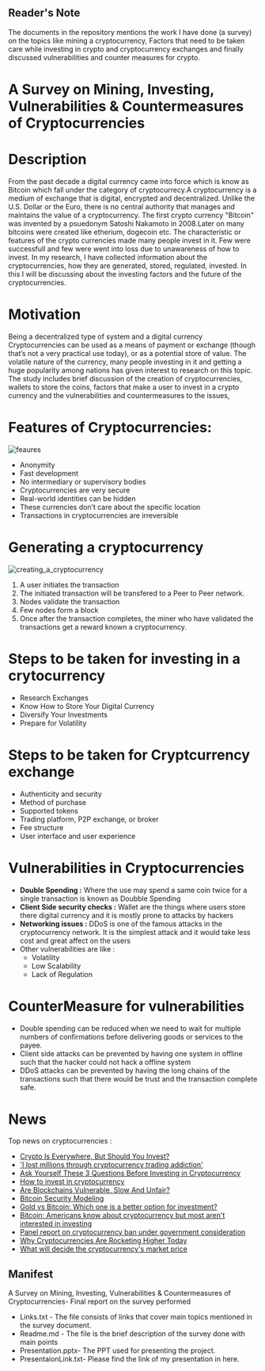 ## Reader's Note
The documents in the repository mentions the work I have done (a survey) on the topics like mining a cryptocurrency, Factors that need to be taken care while investing in crypto and cryptocurrency exchanges and finally discussed vulnerabilities and counter measures for crypto.

 # A Survey on Mining, Investing, Vulnerabilities & Countermeasures of Cryptocurrencies 

# Description
From the past decade a digital currency came into force which is know as Bitcoin which fall under the category of cryptocurrecy.A cryptocurrency is a medium of exchange that is digital, encrypted and decentralized. Unlike the U.S. Dollar or the Euro, there is no central authority that manages and maintains the value of a cryptocurrency. The first crypto currency "Bitcoin" was invented by a psuedonym Satoshi Nakamoto in 2008.Later on many bitcoins were created like etherium, dogecoin etc. The characteristic or features of the crypto currencies made many people invest in it. Few were successfull and few were went into loss due to unawareness of how to invest. In my research, I have collected information about the cryptocurrencies, how they are generated, stored, regulated, invested. In this I will be discussing about the investing factors and the future of the  cryptocurrencies. 

# Motivation
Being a decentralized type of system and a digital currency Cryptocurrencies can be used as a means of payment or exchange (though that’s not a very practical use today), or as a potential store of value. The volatile nature of the currency, many people investing in it and getting a huge popularity among nations has given interest to research on this topic. The study includes brief discussion of the creation of cryptocurrencies, wallets to store the coins, factors that make a user to invest in a crypto currency and the vulnerabilities and countermeasures to the issues,

# Features of Cryptocurrencies:
![feaures](https://user-images.githubusercontent.com/28043714/128649859-7c2ab3b8-eaec-4c4d-9ad9-fddd37638d53.jpg)


* Anonymity
* Fast development
* No intermediary or supervisory bodies
* Cryptocurrencies are very secure
* Real-world identities can be hidden
* These currencies don’t care about the specific location
* Transactions in cryptocurrencies are irreversible

# Generating a cryptocurrency
![creating_a_cryptocurrency](https://user-images.githubusercontent.com/28043714/128650193-8b686f12-3588-4556-8a3f-6cccbac8a772.png)
1. A user initiates the transaction
2. The initiated transaction will be transfered to a Peer to Peer network.
3. Nodes validate the transaction
4. Few nodes form a block
5. Once after the transaction completes, the miner who have validated the transactions get a reward known a cryptocurrency.

# Steps to be taken for investing in a crytocurrency
* Research Exchanges
* Know How to Store Your Digital Currency
* Diversify Your Investments
* Prepare for Volatility

# Steps to be taken for Cryptcurrency exchange
*  Authenticity and security
*  Method of purchase
*  Supported tokens
*  Trading platform, P2P exchange, or broker
*  Fee structure
*  User interface and user experience

# Vulnerabilities in Cryptocurrencies
* **Double Spending :** Where the use may spend a same coin twice for a single transaction is known as Doubble Spending 
* **Client Side security checks :** Wallet are the things where users store there digital currency and it is mostly prone to attacks by hackers
* **Networking issues :** DDoS is one of the famous attacks in the cryptocurrency network. It is the simplest attack and it would take less cost and great affect on the users
* Other vulnerabilities are like :
  * Volatility
  * Low Scalability
  * Lack of Regulation
# CounterMeasure for vulnerabilities
* Double spending can be reduced when we need to wait for multiple numbers of confirmations before delivering goods or services to the payee.
* Client side attacks can be prevented by having one system in offline such that the hacker could not hack a offline system
* DDoS attacks can be prevented by having the long chains of the transactions such that there would be trust and the  transaction complete safe.
# News
Top news on cryptocurrencies :
* [Crypto Is Everywhere, But Should You Invest?](https://www.forbes.com/sites/robertfarrington/2021/01/18/crypto-is-everywhere-but-should-you-invest/?sh=6da1dbcc7e73)
* ['I lost millions through cryptocurrency trading addiction'](https://www.bbc.com/news/uk-scotland-57268024)
* [Ask Yourself These 3 Questions Before Investing in Cryptocurrency](https://www.fool.com/investing/2021/05/07/ask-yourself-these-3-questions-before-investing-in/)
* [How to invest in cryptocurrency](https://www.wealthprofessional.ca/investments/alternative-investments/how-to-invest-in-cryptocurrency/354490)
* [Are Blockchains Vulnerable, Slow And Unfair?](https://www.forbes.com/sites/forbestechcouncil/2021/07/12/are-blockchains-vulnerable-slow-and-unfai/?sh=33c9ed6712e6)
* [Bitcoin Security Modeling](https://seekingalpha.com/article/4417744-bitcoin-security-modeling)
* [Gold vs Bitcoin: Which one is a better option for investment?](https://economictimes.indiatimes.com/markets/cryptocurrency/gold-vs-bitcoin-which-one-is-a-better-option-for-investment/articleshow/85148997.cms)
* [Bitcoin: Americans know about cryptocurrency but most aren't interested in investing](https://finance.yahoo.com/news/bitcoin-risky-americans-poll-132536189.html)
* [Panel report on cryptocurrency ban under government consideration ](https://www.cnbctv18.com/cryptocurrency/panel-report-on-cryptocurrency-ban-under-government-consideration-10215851.htm)
* [Why Cryptocurrencies Are Rocketing Higher Today](https://www.fool.com/investing/2021/07/21/why-cryptocurrencies-are-rocketing-higher-today/)
* [What will decide the cryptocurrency's market price](https://www.livemint.com/market/cryptocurrency/what-will-decide-the-cryptocurrency-market-s-next-big-move-11626161720574.html)
## Manifest
A Survey on Mining, Investing, Vulnerabilities & Countermeasures of Cryptocurrencies- Final report on the survey performed 
* Links.txt - The file consists of links that cover main topics mentioned in the survey document.
* Readme.md - The file is the brief description of the survey done with main points
* Presentation.pptx- The PPT used for presenting the project.
* PresentaionLink.txt- Please find the link of my presentation in here. 
